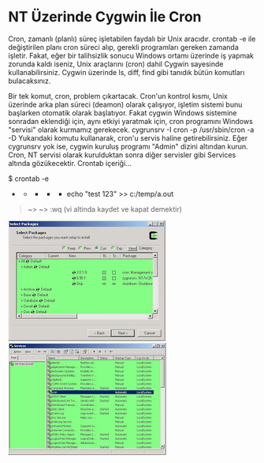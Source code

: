 # NT Üzerinde Cygwin İle Cron

Cron, zamanlı (planlı) süreç işletabilen faydalı bir Unix
aracıdır. crontab -e ile değiştirilen planı cron süreci alıp, gerekli
programları gereken zamanda işletir.  Fakat, eğer bir talihsizlik
sonucu Windows ortamı üzerinde iş yapmak zorunda kaldı iseniz, Unix
araçlarını (cron) dahil Cygwin sayesinde kullanabilirsiniz. Cygwin
üzerinde ls, diff, find gibi tanıdık bütün komutları bulacaksınız.

Bir tek komut, cron, problem çıkartacak. Cron'un kontrol kısmı, Unix
üzerinde arka plan süreci (deamon) olarak çalışıyor, işletim sistemi
bunu başlarken otomatik olarak başlatıyor. Fakat cygwin Windows
sistemine sonradan eklendiği için, aynı etkiyi yaratmak için, cron
programını Windows "servisi" olarak kurmamız gerekecek.  cygrunsrv -I
cron -p /usr/sbin/cron -a -D Yukarıdaki komutu kullanarak, cron'u
servis haline getirebilirsiniz.  Eğer cygrunsrv yok ise, cygwin
kuruluş programı "Admin" dizini altından kurun.  Cron, NT servisi
olarak kurulduktan sonra diğer servisler gibi Services altında
gözükecektir.  Crontab içeriği...

$ crontab -e

* * * * * echo "test 123" >> c:/temp/a.out

> ~> ~> :wq (vi altinda kaydet ve kapat demektir)


![](cygwin_cron_1.jpg)
![](cygwin_cron_2.jpg)

